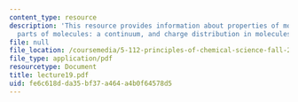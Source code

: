 ```yaml
---
content_type: resource
description: 'This resource provides information about properties of molecules and
  parts of molecules: a continuum, and charge distribution in molecules.'
file: null
file_location: /coursemedia/5-112-principles-of-chemical-science-fall-2005/fe6c618dda35bf37a464a4b0f64578d5_lecture19.pdf
file_type: application/pdf
resourcetype: Document
title: lecture19.pdf
uid: fe6c618d-da35-bf37-a464-a4b0f64578d5
---
```


